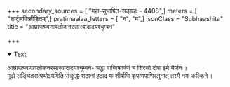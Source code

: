 +++
secondary_sources = [ "महा-सुभाषित-सङ्ग्रहः - 4408",]
meters = [ "शार्दूलविक्रीडितम्",]
pratimaalaa_letters = [ "न", "म",]
jsonClass = "Subhaashita"
title = "आघ्राणश्रवणावलोकनरसास्वादादयश्चुम्बन"

+++

<details open><summary>Text</summary>

आघ्राणश्रवणावलोकनरसास्वादादयश्चुम्बन- श्रद्धा वाग्विषवर्षणं च शिरसो दोषा इमे यैर्जनः।  
मूढो लङ्घितसत्पथोऽयमिति संक्रुद्धः शठानां हठाद् यः शीर्षाणि कृपाणपाणिरलुनात् तस्मै नमः कल्किने॥
</details>
